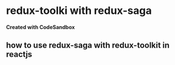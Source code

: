 # redux-toolki with redux-saga
#### Created with CodeSandbox


## how to use redux-saga with redux-toolkit in reactjs 